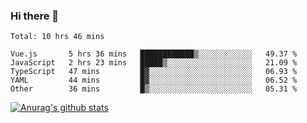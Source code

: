 ### Hi there 👋



<!--
**webB1an/webB1an** is a ✨ _special_ ✨ repository because its `README.md` (this file) appears on your GitHub profile.

Here are some ideas to get you started:

- 🔭 I’m currently working on ...
- 🌱 I’m currently learning ...
- 👯 I’m looking to collaborate on ...
- 🤔 I’m looking for help with ...
- 💬 Ask me about ...
- 📫 How to reach me: ...
- 😄 Pronouns: ...
- ⚡ Fun fact: ...
-->

<!--START_SECTION:waka-->
```text
Total: 10 hrs 46 mins

Vue.js       5 hrs 36 mins   ████████████▒░░░░░░░░░░░░   49.37 % 
JavaScript   2 hrs 23 mins   █████▒░░░░░░░░░░░░░░░░░░░   21.09 % 
TypeScript   47 mins         █▓░░░░░░░░░░░░░░░░░░░░░░░   06.93 % 
YAML         44 mins         █▓░░░░░░░░░░░░░░░░░░░░░░░   06.52 % 
Other        36 mins         █▒░░░░░░░░░░░░░░░░░░░░░░░   05.31 % 
```
<!--END_SECTION:waka-->


[![Anurag's github stats](https://github-readme-stats.vercel.app/api?username=webB1an&show_icons=true&theme=radical)](https://github.com/anuraghazra/github-readme-stats)

